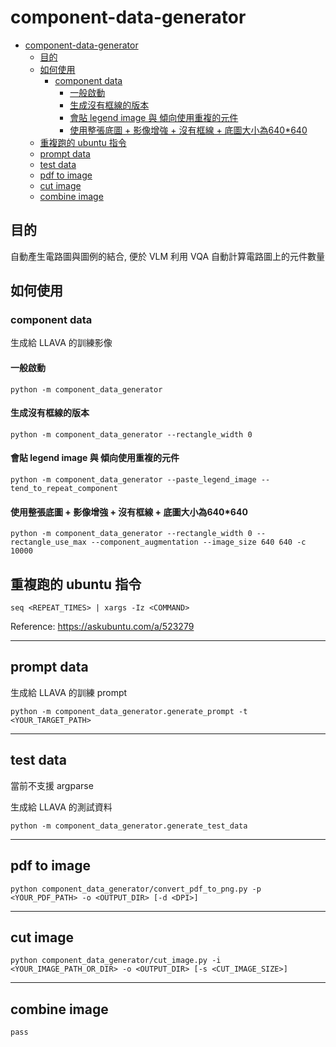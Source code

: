 # component-data-generator

- [component-data-generator](#component-data-generator)
  - [目的](#目的)
  - [如何使用](#如何使用)
    - [component data](#component-data)
      - [一般啟動](#一般啟動)
      - [生成沒有框線的版本](#生成沒有框線的版本)
      - [會貼 legend image 與 傾向使用重複的元件](#會貼-legend-image-與-傾向使用重複的元件)
      - [使用整張底圖 + 影像增強 + 沒有框線 + 底圖大小為640\*640](#使用整張底圖--影像增強--沒有框線--底圖大小為640640)
  - [重複跑的 ubuntu 指令](#重複跑的-ubuntu-指令)
  - [prompt data](#prompt-data)
  - [test data](#test-data)
  - [pdf to image](#pdf-to-image)
  - [cut image](#cut-image)
  - [combine image](#combine-image)

## 目的

自動產生電路圖與圖例的結合, 便於 VLM 利用 VQA 自動計算電路圖上的元件數量

## 如何使用

### component data

生成給 LLAVA 的訓練影像

#### 一般啟動

`python -m component_data_generator`

#### 生成沒有框線的版本

`python -m component_data_generator --rectangle_width 0`

#### 會貼 legend image 與 傾向使用重複的元件

`python -m component_data_generator --paste_legend_image --tend_to_repeat_component`

#### 使用整張底圖 + 影像增強 + 沒有框線 + 底圖大小為640*640

`python -m component_data_generator --rectangle_width 0 --rectangle_use_max --component_augmentation --image_size 640 640 -c 10000`


## 重複跑的 ubuntu 指令

`seq <REPEAT_TIMES> | xargs -Iz <COMMAND>`

Reference: <https://askubuntu.com/a/523279>

---

## prompt data

生成給 LLAVA 的訓練 prompt

`python -m component_data_generator.generate_prompt -t <YOUR_TARGET_PATH>`

---

## test data

當前不支援 argparse

生成給 LLAVA 的測試資料

`python -m component_data_generator.generate_test_data`

---

## pdf to image

`python component_data_generator/convert_pdf_to_png.py -p <YOUR_PDF_PATH> -o <OUTPUT_DIR> [-d <DPI>]`

---

## cut image

`python component_data_generator/cut_image.py -i <YOUR_IMAGE_PATH_OR_DIR> -o <OUTPUT_DIR> [-s <CUT_IMAGE_SIZE>]`

---

## combine image

`pass`
